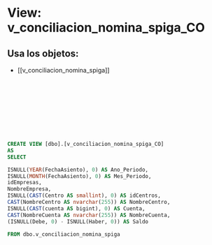 # View: v_conciliacion_nomina_spiga_CO

## Usa los objetos:
- [[v_conciliacion_nomina_spiga]]

```sql










CREATE VIEW [dbo].[v_conciliacion_nomina_spiga_CO]
AS
SELECT        

ISNULL(YEAR(FechaAsiento), 0) AS Ano_Periodo, 
ISNULL(MONTH(FechaAsiento), 0) AS Mes_Periodo, 
idEmpresas, 
NombreEmpresa, 
ISNULL(CAST(Centro AS smallint), 0) AS idCentros, 
CAST(NombreCentro AS nvarchar(255)) AS NombreCentro, 
ISNULL(CAST(cuenta AS bigint), 0) AS Cuenta,
CAST(NombreCuenta AS nvarchar(255)) AS NombreCuenta,
(ISNULL(Debe, 0) - ISNULL(Haber, 0)) AS Saldo

FROM dbo.v_conciliacion_nomina_spiga

```
